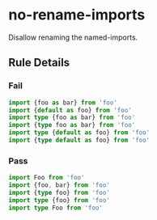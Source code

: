 <!-- prettier-ignore-start -->
# no-rename-imports

Disallow renaming the named-imports.

## Rule Details

### Fail

```ts
import {foo as bar} from 'foo'
import {default as foo} from 'foo'
import type {foo as bar} from 'foo'
import {type foo as bar} from 'foo'
import type {default as foo} from 'foo'
import {type default as foo} from 'foo'
```

### Pass

```ts
import Foo from 'foo'
import {foo, bar} from 'foo'
import {type foo} from 'foo'
import type {foo} from 'foo'
import type Foo from 'foo'
```
<!-- prettier-ignore-end -->
